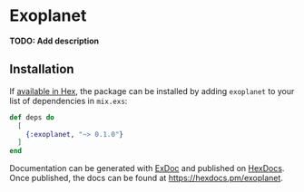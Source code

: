 # Exoplanet

**TODO: Add description**

## Installation

If [available in Hex](https://hex.pm/docs/publish), the package can be installed
by adding `exoplanet` to your list of dependencies in `mix.exs`:

```elixir
def deps do
  [
    {:exoplanet, "~> 0.1.0"}
  ]
end
```

Documentation can be generated with [ExDoc](https://github.com/elixir-lang/ex_doc)
and published on [HexDocs](https://hexdocs.pm). Once published, the docs can
be found at <https://hexdocs.pm/exoplanet>.

